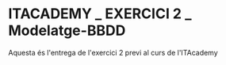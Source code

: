 # ITACADEMY _ EXERCICI 2 _ Modelatge-BBDD

Aquesta és l'entrega de l'exercici 2 previ al curs de l'ITAcademy
